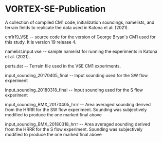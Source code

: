 # VORTEX-SE-Publication
A collection of compiled CM1 code, initialization soundings, namelists, and terrain fields to replicate the data used in Katona et al. (2021). 


cm1r19_VSE -- source code for the version of George Bryan's CM1 used for this study. It is version 19 release 4.

namelist.input.vse -- sample namelist for running the experiments in Katona et al. (2021). 

perts.dat -- Terrain file used in the VSE CM1 experiments.

input_sounding_20170405_final  -- Input sounding used for the SW flow experiment 

input_sounding_20180318_final -- Input sounding used for the S flow experiment

input_sounding_BMX_20170405_hrrr -- Area averaged sounding derived from the HRRR for the SW flow experiment. Sounding was subjectively modified to produce the one marked final above

input_sounding_BMX_20180318_hrrr -- Area averaged sounding derived from the HRRR for the S flow experiment. Sounding was subjectively modified to produce the one marked final above
